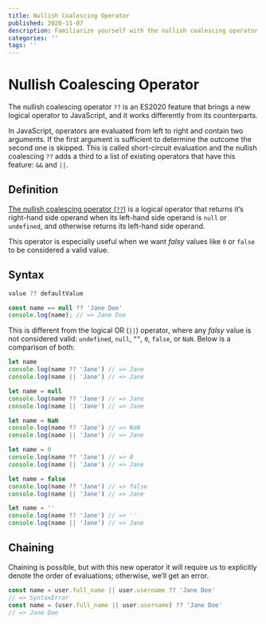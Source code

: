 ```yaml
---
title: Nullish Coalescing Operator
published: 2020-11-07
description: Familiarize yourself with the nullish coalescing operator
categories: ''
tags: ''
---
```

# Nullish Coalescing Operator

The nullish coalescing operator `??` is an ES2020 feature that brings a new logical operator to JavaScript, and it works differently from its counterparts.

In JavaScript, operators are evaluated from left to right and contain two arguments. If the first argument is sufficient to determine the outcome the second one is skipped. This is called short-circuit evaluation and the nullish coalescing `??` adds a third to a list of existing operators that have this feature: `&&` and `||`.

## Definition
[The nullish coalescing operator (`??`)](https://developer.mozilla.org/en-US/docs/Web/JavaScript/Reference/Operators/Nullish_coalescing_operator) is a logical operator that returns it’s right-hand side operand when its left-hand side operand is `null` or `undefined`, and otherwise returns its left-hand side operand.

This operator is especially useful when we want  _falsy_ values like `0` or `false` to be considered a valid value.

## Syntax
```javascript
value ?? defaultValue
```
```javascript
const name == null ?? 'Jane Doe'
console.log(name); // => Jane Doe
```

This is different from the logical OR (`||`) operator, where any _falsy_ value is not considered valid: `undefined`, `null`, `””`, `0`, `false`, or `NaN`. Below is a comparison of both:

```javascript
let name
console.log(name ?? 'Jane') // => Jane
console.log(name || 'Jane') // => Jane

let name = null
console.log(name ?? 'Jane') // => Jane
console.log(name || 'Jane') // => Jane

let name = NaN
console.log(name ?? 'Jane') // => NaN
console.log(name || 'Jane') // => Jane

let name = 0
console.log(name ?? 'Jane') // => 0
console.log(name || 'Jane') // => Jane

let name = false
console.log(name ?? 'Jane') // => false
console.log(name || 'Jane') // => Jane

let name = ''
console.log(name ?? 'Jane') // => ''
console.log(name || 'Jane') // => Jane
```

## Chaining
Chaining is possible, but with this new operator it will require us to explicitly denote the order of evaluations; otherwise, we’ll get an error.

```javascript
const name = user.full_name || user.username ?? 'Jane Doe' 
// => SyntaxError
const name = (user.full_name || user.username) ?? 'Jane Doe' 
// => Jane Doe
```